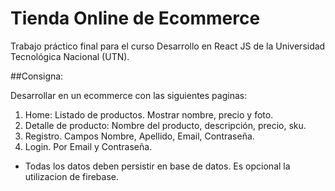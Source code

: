 # Tienda Online de Ecommerce

Trabajo práctico final para el curso Desarrollo en React JS de la Universidad Tecnológica Nacional (UTN).

##Consigna:

Desarrollar en  un ecommerce con las siguientes paginas:

1) Home: Listado de productos. Mostrar nombre, precio y foto.
2) Detalle de producto: Nombre del producto, descripción, precio, sku.
3) Registro. Campos Nombre, Apellido, Email, Contraseña.
4) Login. Por Email y Contraseña.

* Todas los datos deben persistir en base de datos. Es opcional la utilizacion de firebase.
